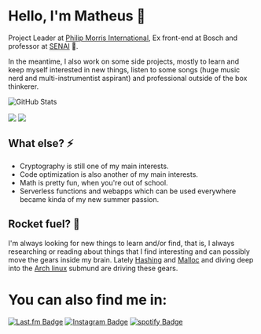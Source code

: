 # Hello, I'm Matheus 👋

Project Leader at [Philip Morris International](https://www.pmi.com/), Ex front-end at Bosch and professor at [SENAI](https://www.portaldaindustria.com.br/senai/) 🌁.

In the meantime, I also work on some side projects, mostly to learn and keep myself interested in new things, listen to some songs (huge music nerd and multi-instrumentist aspirant) and professional outside of the box thinkerer.

![GitHub Stats](https://github-readme-stats.vercel.app/api/top-langs/?username=matheusdmm&theme=radical&show_icons=true&hide_border=true&layout=compact)

<a href="https://github.com/matheusdmm"><img align="center" src="https://komarev.com/ghpvc/?username=matheusdmm&logo=GitHub&label=github%20visits&color=336699&logoColor=white&style=flat-square"/></a> <a href="https://github.com/matheusdmm/matheusdmm/blob/main/resume.pdf"><img align="center" src="https://img.shields.io/badge/-My Resume 📄-2D4E00?style=flat-square" /></a>

## What else? ⚡️

- Cryptography is still one of my main interests.
- Code optimization is also another of my main interests.
- Math is pretty fun, when you're out of school.
- Serverless functions and webapps which can be used everywhere became kinda of my new summer passion.

## Rocket fuel? 🚀

I'm always looking for new things to learn and/or find, that is, I always researching or reading about things that I find interesting and can possibly move the gears inside my brain. Lately [Hashing](https://github.com/matheusdmm/Hashc) and [Malloc](https://github.com/matheusdmm/Malloc) and diving deep into the [Arch linux](https://archlinux.org) submund are driving these gears.

# You can also find me in:

[![Last.fm Badge](https://img.shields.io/badge/-matheusdmm-red?style=flat&logo=Last.fm&logoColor=white&link=https://www.last.fm/user/matheusdmm/)](https://www.last.fm/user/matheusdmm) [![Instagram Badge](https://img.shields.io/badge/-@mathcartney-brown?style=flat&logo=instagram&logoColor=white&link=https://instagram.com/mathcartney/)](https://instagram.com/mathcartney) [![spotify Badge](https://img.shields.io/badge/-@matheusdmm-green?style=flat&logo=spotify&logoColor=white&link=https://instagram.com/matheusdmm/)](https://open.spotify.com/user/matheusdmm?si=q60wFjSJRpKGznx514kNxQ)
